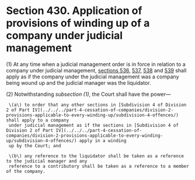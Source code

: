 # Section 430. Application of provisions of winding up of a company under judicial management

\(1\) At any time when a judicial management order is in force in relation to a company under judicial management, [sections 536](../../../part-4-cessation-of-companies/division-2-provisions-applicable-to-every-winding-up/subdivision-4-offences/section-536.-offences-by-officers-of-companies-in-liquidation.md), [537](../../../part-4-cessation-of-companies/division-2-provisions-applicable-to-every-winding-up/subdivision-4-offences/section-537.-inducement-to-be-appointed-as-liquidator-etc..md), [538](../../../part-4-cessation-of-companies/division-2-provisions-applicable-to-every-winding-up/subdivision-4-offences/section-538.-falsification-of-books-etc..md) and [539](../../../part-4-cessation-of-companies/division-2-provisions-applicable-to-every-winding-up/subdivision-4-offences/section-539.-liability-where-proper-accounts-not-kept.md) shall apply as if the company under the judicial management was a company being wound up and the judicial manager was the liquidator.

\(2\) Notwithstanding _subsection \(1\)_, the Court shall have the power—

     \(a\) to order that any other sections in [Subdivision 4 of Division 2 of Part IV](../../../part-4-cessation-of-companies/division-2-provisions-applicable-to-every-winding-up/subdivision-4-offences/) shall apply to a company  
     under judicial management as if the sections in [Subdivision 4 of Division 2 of Part IV](../../../part-4-cessation-of-companies/division-2-provisions-applicable-to-every-winding-up/subdivision-4-offences/) apply in a winding  
     up by the Court; and

     \(b\) any reference to the liquidator shall be taken as a reference to the judicial manager and any  
     reference to a contributory shall be taken as a reference to a member of the company.

